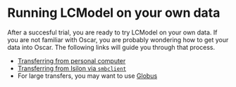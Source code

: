 # Running LCModel on your own data

After a succesful trial, you are ready to try LCModel on your own data. If you are not familiar with Oscar, you are probably wondering how to get your data into Oscar. The following links will guide you through that process.

* [Transferring from personal computer](https://docs.ccv.brown.edu/oscar/managing-files/filetransfer)
* [Transferring from Isilon via `smbclient`](https://docs.ccv.brown.edu/oscar/managing-files/filetransfer-isilon)
* For large transfers, you may want to use [Globus](https://docs.ccv.brown.edu/globus/)


